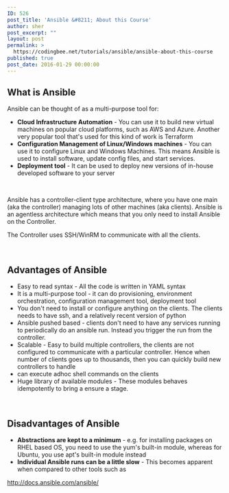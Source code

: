 ```yaml
---
ID: 526
post_title: 'Ansible &#8211; About this Course'
author: sher
post_excerpt: ""
layout: post
permalink: >
  https://codingbee.net/tutorials/ansible/ansible-about-this-course
published: true
post_date: 2016-01-29 00:00:00
---
```

<h2>What is Ansible</h2>
Ansible can be thought of as a multi-purpose tool for:
<ul>
	<li><strong>Cloud Infrastructure Automation</strong> - You can use it to build new virtual machines on popular cloud platforms, such as AWS and Azure. Another very popular tool that's used for this kind of work is Terraform</li>
	<li><strong>Configuration Management of Linux/Windows machines</strong> - You can use it to configure Linux and Windows Machines. This means Ansible is used to install software, update config files, and start services. </li>
	<li><strong>Deployment tool</strong> - It can be used to deploy new versions of in-house developed software to your server</li>
</ul>
&nbsp;

Ansible has a controller-client type architecture, where you have one main (aka the controller) managing lots of other machines (aka clients). Ansible is an agentless architecture which means that you only need to install Ansible on the Controller. 

The Controller uses SSH/WinRM to communicate with all the clients.    

&nbsp;
&nbsp;
<h2>Advantages of Ansible</h2>
<ul>
	<li>Easy to read syntax - All the code is written in YAML syntax</li>
	<li>It is a multi-purpose tool - it can do provisioning, environment orchestration, configuration management tool, deployment tool</li>
	<li>You don't need to install or configure anything on the clients. The clients needs to have ssh, and a relatively recent version of python</li>
	<li>Ansible pushed based - clients don't need to have any services running to periodically do an ansible run. Instead you trigger the run from the controller.</li>
	<li>Scalable - Easy to build multiple controllers, the clients are not configured to communicate with a particular controller. Hence when number of clients goes up to thousands, then you can quickly build new controllers to handle</li>
	<li>can execute adhoc shell commands on the clients</li>
	<li>Huge library of available modules -  These modules behaves idempotently to bring a ensure a stage.</li>
</ul>
&nbsp;
<h2>Disadvantages of Ansible</h2>
<ul>
	<li><strong>Abstractions are kept to a minimum</strong> -  e.g. for installing packages on RHEL based OS, you need to use the yum's built-in module, whereas for Ubuntu, you use apt's built-in module instead</li>
	<li><strong>Individual Ansible runs can be a little slow</strong> - This becomes apparent when compared to other tools such as 
</ul>


http://docs.ansible.com/ansible/